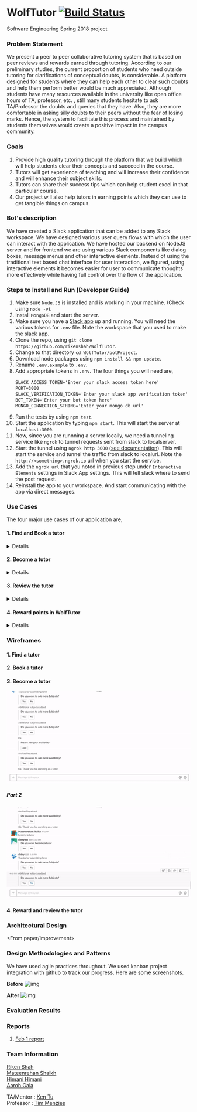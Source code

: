 # WolfTutor [![Build Status](https://travis-ci.org/rikenshah/WolfTutor.svg?branch=master)](https://travis-ci.org/rikenshah/WolfTutor)
Software Engineering Spring 2018 project

### Problem Statement

We present a peer to peer collaborative tutoring system that is based on peer reviews and rewards earned through tutoring. According to our preliminary studies, the current proportion of students who need outside tutoring for clarifications of conceptual doubts, is considerable. A platform designed for students where they can help each other to clear such doubts and help them perform better would be much appreciated. Although students have many resources available in the university like open office hours of TA, professor, etc. , still many students hesitate to ask TA/Professor the doubts and queries that they have. Also, they are more comfortable in asking silly doubts to their peers without the fear of losing marks. Hence, the system to facilitate this process and maintained by students themselves would create a positive impact in the campus community.

### Goals

1. Provide high quality tutoring through the platform that we build which will help students clear their concepts and succeed in the course.
2. Tutors will get experience of teaching and will increase their confidence and will enhance their subject skills.
3. Tutors can share their success tips which can help student excel in that particular course.
4. Our project will also help tutors in earning points which they can use to get tangible things on campus.

### Bot's description

We have created a Slack application that can be added to any Slack workspace. We have designed various user query flows with which the user can interact with the application. We have hosted our backend on NodeJS server and for frontend we are using various Slack components like dialog boxes, message menus and other interactive elements. Instead of using the traditional text based chat interface for user interaction, we figured, using interactive elements it becomes easier for user to communicate thoughts more effectively while having full control over the flow of the application.

### Steps to Install and Run (Developer Guide)

1. Make sure `Node.JS` is installed and is working in your machine. (Check using `node -v`).
2. Install `MongoDB` and start the server.
3. Make sure you have a [Slack app](https://api.slack.com/slack-apps) up and running. You will need the various tokens for `.env` file. Note the workspace that you used to make the slack app.
4. Clone the repo, using `git clone https://github.com/rikenshah/WolfTutor`.
5. Change to that directory `cd WolfTutor/botProject`.
6. Download node packages using `npm install && npm update`.
7. Rename `.env.example` to `.env`.
8. Add appropriate tokens in `.env`. The four things you will need are,
    ```
    SLACK_ACCESS_TOKEN='Enter your slack access token here'
    PORT=3000
    SLACK_VERIFICATION_TOKEN='Enter your slack app verification token'
    BOT_TOKEN='Enter your bot token here'
    MONGO_CONNECTION_STRING='Enter your mongo db url'
    ```
10. Run the tests by using `npm test`.
11. Start the application by typing `npm start`. This will start the server at `localhost:3000`.
12. Now, since you are runnning a server locally, we need a tunneling service like `ngrok` to tunnel requests sent from slack to localserver.
13. Start the tunnel using `ngrok http 3000` ([see documentation](https://ngrok.com/docs)). This will start the service and tunnel the traffic from slack to localurl. Note the `http://<something>.ngrok.io` url when you start the service.
14. Add the `ngrok url` that you noted in previous step under `Interactive Elements` settings in Slack App settings. This will tell slack where to send the post request.
15. Reinstall the app to your workspace. And start communicating with the app via direct messages.

### Use Cases

The four major use cases of our application are,
#### 1. Find and Book a tutor
<Details>
<p>
   ####  Find a tutor
   <Details>
    <p>A user can find a tutor on our bot by just typing one of the following keywords,
    'find a tutor',
    'need a tutor',
    'want a tutor', or
     'select a tutor'.
    The user will get the list of all the available subjects from which the user can select one subject. Once a subject is selected we will be returning all the tutors who teach that subject.
    </p>
    </Details>

    #### Book a tutor
    <Details>
        <p> Once the user finds the tutors who are teaching that subject then the user will have an option to see the reviews and rating of tutors and can book the tutor if he has enough points in his account.
        Once the session is booked the tutor will be notified of the reservation and both of them can see their reservation by typing
         'My reservation' in the slack bot.
        </p>
    </Details>
    #### View my Reservations
        <Details>
            <p> Once the session is booked the tutor will be notified of the reservation and both of them can see their reservation by typing
             'My reservation' in the slack bot.
            </p>
        </Details>
</p>
</Details>

#### 2. Become a tutor

<Details>
    <p> If a user wants to become a tutor, he/she will just type 'become a tutor' and an interactive form will be displayed to the user where he will be asked to fill his availability, subjects he would like to teach, rate which he would like to charge, summary. Once he fills all this information a profile of the tutor is created.
    </p>
</Details>

#### 3. Review the tutor

<Details>
    <p> After the session is over the user(student) will have an option to review and rate the tutor.
    If the user wil type 'review' a review form will open and the user can rate the tutor and can write a review,
    so that the other users(students) can see the reviews and select the tutor.
    The tutor can also set his rates according to the reviews that he gets.
    We also have an option of keeping the rate to 0 for the tutors who want to teach for free.

    </p>
</Details>

#### 4. Reward points in WolfTutor
<Details>
    <p>
    All the users(tutors and students) of our system can check their rewards(points) by simply asking the bot one of the following-
    'My points','rewards','get my rewards','view my rewards' and the bot will show them their current points.
     Some of the rewards for WolfTutor points are :-
     <p>1) Get $15 Giftcard of wolfoutfitter for 300 points.</p>
     <p>2) Get $30 Giftcard of wolfoutfitter 500 points.</p>
        </p>
    </Details>

### Wireframes

#### 1. Find a tutor

#### 2. Book a tutor

#### 3. Become a tutor

![img](Reports/Wireframes/become_a_tutor_p1.gif)

##### Part 2
![img](Reports/Wireframes/become_a_tutor_p2.gif)

#### 4. Reward and review the tutor

### Architectural Design

<From paper/improvement>

### Design Methodologies and Patterns

We have used agile practices throughout. We used kanban project integration with github to track our progress. Here are some screenshots.

**Before**
![img](https://github.com/rikenshah/WolfTutor/raw/master/dump/agile.png)

**After**
![img](https://github.com/rikenshah/WolfTutor/raw/master/dump/agileDone.png)

### Evaluation Results

<Update after evaluation>

### Reports

1. [Feb 1 report](https://github.com/rikenshah/WolfTutor/blob/master/Reports/Report_Feb/team_l_wolftutor_feb_report.pdf)

### Team Information

[Riken Shah](https://github.com/rikenshah)<br>
[Mateenrehan Shaikh](https://github.com/mateenrehan)<br>
[Himani Himani](https://github.com/hhimani)<br>
[Aaroh Gala](https://github.com/AarohGala)<br>

TA/Mentor : [Ken Tu](https://github.com/HuyTu7)<br>
Professor : [Tim Menzies](https://github.com/timm)<br>

